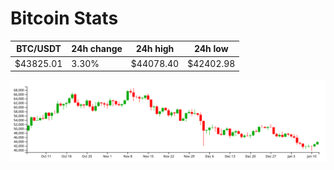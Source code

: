# Bitcoin Stats

BTC/USDT|24h change|24h high|24h low|
|---|---|---|---|
|$43825.01|3.30%|$44078.40|$42402.98|

<img src="./chart.svg">
